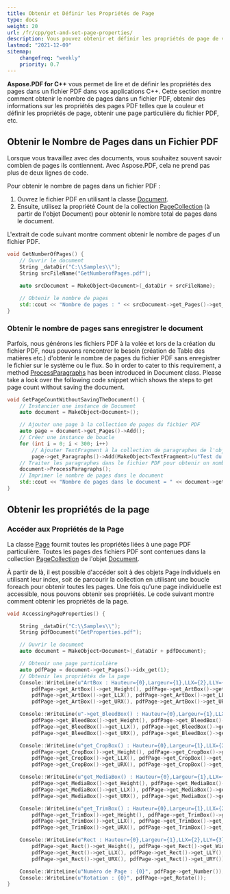 ```yaml
---
title: Obtenir et Définir les Propriétés de Page
type: docs
weight: 20
url: /fr/cpp/get-and-set-page-properties/
description: Vous pouvez obtenir et définir les propriétés de page de votre fichier PDF en utilisant la bibliothèque C++.
lastmod: "2021-12-09"
sitemap:
    changefreq: "weekly"
    priority: 0.7
---
```


**Aspose.PDF for C++** vous permet de lire et de définir les propriétés des pages dans un fichier PDF dans vos applications C++. Cette section montre comment obtenir le nombre de pages dans un fichier PDF, obtenir des informations sur les propriétés des pages PDF telles que la couleur et définir les propriétés de page, obtenir une page particulière du fichier PDF, etc.

## Obtenir le Nombre de Pages dans un Fichier PDF

Lorsque vous travaillez avec des documents, vous souhaitez souvent savoir combien de pages ils contiennent. Avec Aspose.PDF, cela ne prend pas plus de deux lignes de code.

Pour obtenir le nombre de pages dans un fichier PDF :

1. Ouvrez le fichier PDF en utilisant la classe [Document](https://reference.aspose.com/pdf/cpp/class/aspose.pdf.document).
1. Ensuite, utilisez la propriété Count de la collection [PageCollection](https://reference.aspose.com/pdf/cpp/class/aspose.pdf.page_collection) (à partir de l'objet Document) pour obtenir le nombre total de pages dans le document.

L'extrait de code suivant montre comment obtenir le nombre de pages d'un fichier PDF.

```cpp
void GetNumberOfPages() {
    // Ouvrir le document
    String _dataDir("C:\\Samples\\");
    String srcFileName("GetNumberofPages.pdf");

    auto srcDocument = MakeObject<Document>(_dataDir + srcFileName);

    // Obtenir le nombre de pages
    std::cout << "Nombre de pages : " << srcDocument->get_Pages()->get_Count() << std::endl;
}
```

### Obtenir le nombre de pages sans enregistrer le document

Parfois, nous générons les fichiers PDF à la volée et lors de la création du fichier PDF, nous pouvons rencontrer le besoin (création de Table des matières etc.) d'obtenir le nombre de pages du fichier PDF sans enregistrer le fichier sur le système ou le flux. So in order to cater to this requirement, a method [ProcessParagraphs](https://reference.aspose.com/pdf/cpp/class/aspose.pdf.document#a1773e7b6a887eaddd602073e29939a6f) has been introduced in Document class. Please take a look over the following code snippet which shows the steps to get page count without saving the document.

```cpp
void GetPageCountWithoutSavingTheDocument() {
    // Instancier une instance de Document
    auto document = MakeObject<Document>();

    // Ajouter une page à la collection de pages du fichier PDF
    auto page = document->get_Pages()->Add();
    // Créer une instance de boucle
    for (int i = 0; i < 300; i++)
        // Ajouter TextFragment à la collection de paragraphes de l'objet page
        page->get_Paragraphs()->Add(MakeObject<TextFragment>(u"Test du nombre de pages"));
    // Traiter les paragraphes dans le fichier PDF pour obtenir un nombre de pages précis
    document->ProcessParagraphs();
    // Imprimer le nombre de pages dans le document
    std::cout << "Nombre de pages dans le document = " << document->get_Pages()->get_Count();
}
```

## Obtenir les propriétés de la page
### Accéder aux Propriétés de la Page

La classe [Page](https://reference.aspose.com/pdf/cpp/class/aspose.pdf.page) fournit toutes les propriétés liées à une page PDF particulière. Toutes les pages des fichiers PDF sont contenues dans la collection [PageCollection](https://reference.aspose.com/pdf/cpp/class/aspose.pdf.page_collection) de l'objet [Document](https://reference.aspose.com/pdf/cpp/class/aspose.pdf.document).

À partir de là, il est possible d'accéder soit à des objets Page individuels en utilisant leur index, soit de parcourir la collection en utilisant une boucle foreach pour obtenir toutes les pages. Une fois qu'une page individuelle est accessible, nous pouvons obtenir ses propriétés. Le code suivant montre comment obtenir les propriétés de la page.

```cpp
void AccessingPageProperties() {

    String _dataDir("C:\\Samples\\");
    String pdfDocument("GetProperties.pdf");

    // Ouvrir le document
    auto document = MakeObject<Document>(_dataDir + pdfDocument);

    // Obtenir une page particulière
    auto pdfPage = document->get_Pages()->idx_get(1);
    // Obtenir les propriétés de la page
    Console::WriteLine(u"ArtBox : Hauteur={0},Largeur={1},LLX={2},LLY={3},URX={4},URY={5}",
        pdfPage->get_ArtBox()->get_Height(), pdfPage->get_ArtBox()->get_Width(),
        pdfPage->get_ArtBox()->get_LLX(), pdfPage->get_ArtBox()->get_LLY(),
        pdfPage->get_ArtBox()->get_URX(), pdfPage->get_ArtBox()->get_URY());

    Console::WriteLine(u"->get_BleedBox() : Hauteur={0},Largeur={1},LLX={2},LLY={3},URX={4},URY={5}",
        pdfPage->get_BleedBox()->get_Height(), pdfPage->get_BleedBox()->get_Width(),
        pdfPage->get_BleedBox()->get_LLX(), pdfPage->get_BleedBox()->get_LLY(),
        pdfPage->get_BleedBox()->get_URX(), pdfPage->get_BleedBox()->get_URY());

    Console::WriteLine(u"get_CropBox() : Hauteur={0},Largeur={1},LLX={2},LLY={3},URX={4},URY={5}",
        pdfPage->get_CropBox()->get_Height(), pdfPage->get_CropBox()->get_Width(),
        pdfPage->get_CropBox()->get_LLX(), pdfPage->get_CropBox()->get_LLY(),
        pdfPage->get_CropBox()->get_URX(), pdfPage->get_CropBox()->get_URY());

    Console::WriteLine(u"get_MediaBox() : Hauteur={0},Largeur={1},LLX={2},LLY={3},URX={4},URY={5}",
        pdfPage->get_MediaBox()->get_Height(), pdfPage->get_MediaBox()->get_Width(),
        pdfPage->get_MediaBox()->get_LLX(), pdfPage->get_MediaBox()->get_LLY(),
        pdfPage->get_MediaBox()->get_URX(), pdfPage->get_MediaBox()->get_URY());

    Console::WriteLine(u"get_TrimBox() : Hauteur={0},Largeur={1},LLX={2},LLY={3},URX={4},URY={5}",
        pdfPage->get_TrimBox()->get_Height(), pdfPage->get_TrimBox()->get_Width(),
        pdfPage->get_TrimBox()->get_LLX(), pdfPage->get_TrimBox()->get_LLY(),
        pdfPage->get_TrimBox()->get_URX(), pdfPage->get_TrimBox()->get_URY());

    Console::WriteLine(u"Rect : Hauteur={0},Largeur={1},LLX={2},LLY={3},URX={4},URY={5}",
        pdfPage->get_Rect()->get_Height(), pdfPage->get_Rect()->get_Width(),
        pdfPage->get_Rect()->get_LLX(), pdfPage->get_Rect()->get_LLY(),
        pdfPage->get_Rect()->get_URX(), pdfPage->get_Rect()->get_URY());

    Console::WriteLine(u"Numéro de Page : {0}", pdfPage->get_Number());
    Console::WriteLine(u"Rotation : {0}", pdfPage->get_Rotate());
}
```